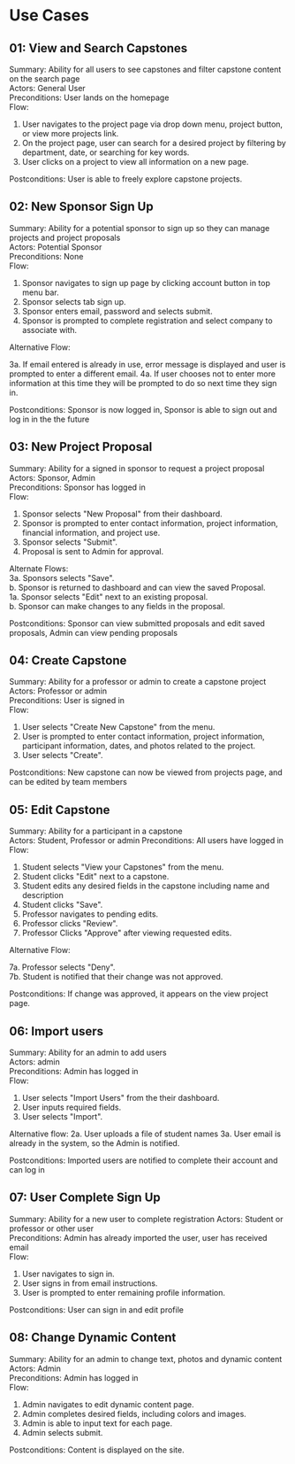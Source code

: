 # Use Cases

## 01: View and Search Capstones

Summary: Ability for all users to see capstones and filter capstone content on the search page  
Actors: General User  
Preconditions: User lands on the homepage  
Flow:

1. User navigates to the project page via drop down menu, project button, or view more projects link.
1. On the project page, user can search for a desired project by filtering by department, date, or searching for key words.
1. User clicks on a project to view all information on a new page.

Postconditions: User is able to freely explore capstone projects.

## 02: New Sponsor Sign Up

Summary: Ability for a potential sponsor to sign up so they can manage projects and project proposals  
Actors: Potential Sponsor  
Preconditions: None  
Flow:

1. Sponsor navigates to sign up page by clicking account button in top menu bar.
1. Sponsor selects tab sign up.
1. Sponsor enters email, password and selects submit.
1. Sponsor is prompted to complete registration and select company to associate with.

Alternative Flow:

3a. If email entered is already in use, error message is displayed and user is prompted to enter a different email.
4a. If user chooses not to enter more information at this time they will be prompted to do so next time they sign in.

Postconditions: Sponsor is now logged in, Sponsor is able to sign out and log in in the the future

## 03: New Project Proposal

Summary: Ability for a signed in sponsor to request a project proposal  
Actors: Sponsor, Admin  
Preconditions: Sponsor has logged in  
Flow:

1. Sponsor selects "New Proposal" from their dashboard.
1. Sponsor is prompted to enter contact information, project information, financial information, and project use.
1. Sponsor selects "Submit".
1. Proposal is sent to Admin for approval.

Alternate Flows:  
3a. Sponsors selects "Save".  
b. Sponsor is returned to dashboard and can view the saved Proposal.  
1a. Sponsor selects "Edit" next to an existing proposal.  
b. Sponsor can make changes to any fields in the proposal.

Postconditions: Sponsor can view submitted proposals and edit saved proposals, Admin can view pending proposals

## 04: Create Capstone

Summary: Ability for a professor or admin to create a capstone project
Actors: Professor or admin  
Preconditions: User is signed in  
Flow:

1. User selects "Create New Capstone" from the menu.
1. User is prompted to enter contact information, project information, participant information, dates, and photos related to the project.
1. User selects "Create".

Postconditions: New capstone can now be viewed from projects page, and can be edited by team members

## 05: Edit Capstone

Summary: Ability for a participant in a capstone  
Actors: Student, Professor or admin
Preconditions: All users have logged in  
Flow:

1. Student selects "View your Capstones" from the menu.
1. Student clicks "Edit" next to a capstone.
1. Student edits any desired fields in the capstone including name and description
1. Student clicks "Save".
1. Professor navigates to pending edits.
1. Professor clicks "Review".
1. Professor Clicks "Approve" after viewing requested edits.

Alternative Flow:

7a. Professor selects "Deny".  
7b. Student is notified that their change was not approved.

Postconditions: If change was approved, it appears on the view project page.

## 06: Import users

Summary: Ability for an admin to add users  
Actors: admin  
Preconditions: Admin has logged in  
Flow:

1. User selects "Import Users" from the their dashboard.
1. User inputs required fields.
1. User selects "Import".

Alternative flow:
2a. User uploads a file of student names
3a. User email is already in the system, so the Admin is notified.

Postconditions: Imported users are notified to complete their account and can log in

## 07: User Complete Sign Up

Summary: Ability for a new user to complete registration
Actors: Student or professor or other user  
Preconditions: Admin has already imported the user, user has received email  
Flow:

1. User navigates to sign in.
1. User signs in from email instructions.
1. User is prompted to enter remaining profile information.

Postconditions: User can sign in and edit profile

## 08: Change Dynamic Content

Summary: Ability for an admin to change text, photos and dynamic content  
Actors: Admin  
Preconditions: Admin has logged in  
Flow:

1. Admin navigates to edit dynamic content page.
1. Admin completes desired fields, including colors and images.
1. Admin is able to input text for each page.
1. Admin selects submit.

Postconditions: Content is displayed on the site.
